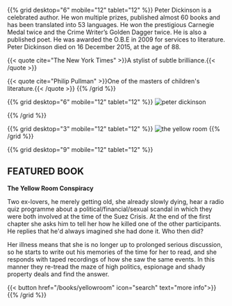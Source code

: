 <span></span>
{{% grid desktop="6" mobile="12" tablet="12" %}}
Peter Dickinson is a celebrated author. He won multiple prizes,
published almost 60 books and has been translated into 53 languages.
He won the prestigious Carnegie Medal twice and the Crime Writer’s
Golden Dagger twice. He is also a published poet. He was awarded the
O.B.E in 2009 for services to literature. Peter Dickinson died on 16
December 2015, at the age of 88.

{{< quote cite="The New York Times" >}}A stylist of subtle brilliance.{{< /quote >}}

{{< quote cite="Philip Pullman" >}}One of the masters of children's literature.{{< /quote >}}
{{% /grid %}}

{{% grid desktop="6" mobile="12" tablet="12" %}}
![peter dickinson](/images/peter.jpg)

{{% /grid %}}

{{% grid desktop="3" mobile="12" tablet="12" %}}
![the yellow room](/images/covers/OR-Yellow-Room.jpg)
{{% /grid %}}

{{% grid desktop="9" mobile="12" tablet="12" %}}
## FEATURED BOOK

**The Yellow Room Conspiracy**

Two ex-lovers, he merely getting old, she already slowly dying, hear a radio
quiz programme about a political/financial/sexual scandal in which they were
both involved at the time of the Suez Crisis. At the end of the first chapter
she asks him to tell her how he killed one of the other participants. He
replies that he'd always imagined she had done it. Who then did?

Her illness means that she is no longer up to prolonged serious discussion, so
he starts to write out his memories of the time for her to read, and she
responds with taped recordings of how she saw the same events. In this manner
they re-tread the maze of high politics, espionage and shady property deals
and find the answer.

{{< button href="/books/yellowroom" icon="search" text="more info">}}
{{% /grid %}}
